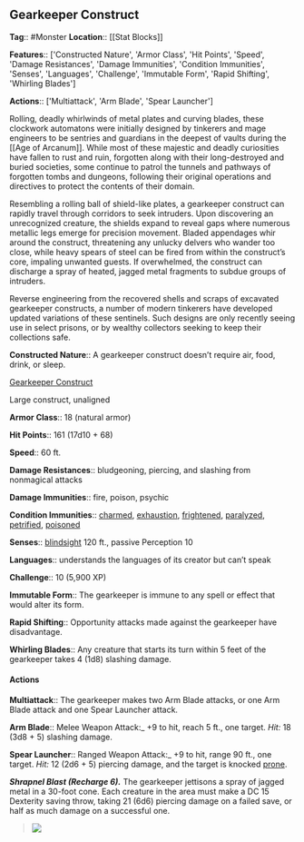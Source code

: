 ## Gearkeeper Construct
**Tag**:: #Monster
**Location**:: [[Stat Blocks]]

**Features**:: ['Constructed Nature', 'Armor Class', 'Hit Points', 'Speed', 'Damage Resistances', 'Damage Immunities', 'Condition Immunities', 'Senses', 'Languages', 'Challenge', 'Immutable Form', 'Rapid Shifting', 'Whirling Blades']

**Actions**:: ['Multiattack', 'Arm Blade', 'Spear Launcher']

Rolling, deadly whirlwinds of metal plates and curving blades, these clockwork automatons were initially designed by tinkerers and mage engineers to be sentries and guardians in the deepest of vaults during the [[Age of Arcanum]]. While most of these majestic and deadly curiosities have fallen to rust and ruin, forgotten along with their long-destroyed and buried societies, some continue to patrol the tunnels and pathways of forgotten tombs and dungeons, following their original operations and directives to protect the contents of their domain.

Resembling a rolling ball of shield-like plates, a gearkeeper construct can rapidly travel through corridors to seek intruders. Upon discovering an unrecognized creature, the shields expand to reveal gaps where numerous metallic legs emerge for precision movement. Bladed appendages whir around the construct, threatening any unlucky delvers who wander too close, while heavy spears of steel can be fired from within the construct’s core, impaling unwanted guests. If overwhelmed, the construct can discharge a spray of heated, jagged metal fragments to subdue groups of intruders.

Reverse engineering from the recovered shells and scraps of excavated gearkeeper constructs, a number of modern tinkerers have developed updated variations of these sentinels. Such designs are only recently seeing use in select prisons, or by wealthy collectors seeking to keep their collections safe.

**Constructed Nature**::  A gearkeeper construct doesn’t require air, food, drink, or sleep.

[Gearkeeper Construct](https://www.dndbeyond.com/monsters/gearkeeper-construct)

Large construct, unaligned

**Armor Class**::  18 (natural armor)

**Hit Points**::  161 (17d10 + 68)

**Speed**::  60 ft.

**Damage Resistances**::  bludgeoning, piercing, and slashing from nonmagical attacks

**Damage Immunities**::  fire, poison, psychic

**Condition Immunities**::  [charmed](https://www.dndbeyond.com/compendium/rules/basic-rules/appendix-a-conditions#Charmed), [exhaustion](https://www.dndbeyond.com/compendium/rules/basic-rules/appendix-a-conditions#Exhaustion), [frightened](https://www.dndbeyond.com/compendium/rules/basic-rules/appendix-a-conditions#Frightened), [paralyzed](https://www.dndbeyond.com/compendium/rules/basic-rules/appendix-a-conditions#Paralyzed), [petrified](https://www.dndbeyond.com/compendium/rules/basic-rules/appendix-a-conditions#Petrified), [poisoned](https://www.dndbeyond.com/compendium/rules/basic-rules/appendix-a-conditions#Poisoned)

**Senses**::  [blindsight](https://www.dndbeyond.com/compendium/rules/basic-rules/monsters#Blindsight) 120 ft., passive Perception 10

**Languages**::  understands the languages of its creator but can’t speak

**Challenge**::  10 (5,900 XP)

**Immutable Form**::  The gearkeeper is immune to any spell or effect that would alter its form.

**Rapid Shifting**::  Opportunity attacks made against the gearkeeper have disadvantage.

**Whirling Blades**::  Any creature that starts its turn within 5 feet of the gearkeeper takes 4 (1d8) slashing damage.

#### Actions
**Multiattack**::  The gearkeeper makes two Arm Blade attacks, or one Arm Blade attack and one Spear Launcher attack.

**Arm Blade**::  Melee Weapon Attack:_ +9 to hit, reach 5 ft., one target. _Hit:_ 18 (3d8 + 5) slashing damage.

**Spear Launcher**::  Ranged Weapon Attack:_ +9 to hit, range 90 ft., one target. _Hit:_ 12 (2d6 + 5) piercing damage, and the target is knocked [prone](https://www.dndbeyond.com/compendium/rules/basic-rules/appendix-a-conditions#Prone).

_**Shrapnel Blast (Recharge 6).**_ The gearkeeper jettisons a spray of jagged metal in a 30-foot cone. Each creature in the area must make a DC 15 Dexterity saving throw, taking 21 (6d6) piercing damage on a failed save, or half as much damage on a successful one.

> [![](https://media-waterdeep.cursecdn.com/avatars/thumbnails/9170/27/400/377/637199798882165257.png)](https://media-waterdeep.cursecdn.com/avatars/9170/27/637199798882165257.png)